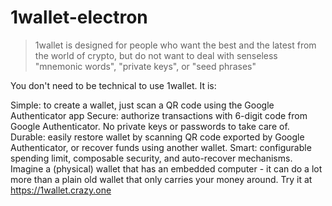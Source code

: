 # 1wallet-electron

> 1wallet is designed for people who want the best and the latest from the world of crypto, but do not want to deal with senseless "mnemonic words", "private keys", or "seed phrases"

You don't need to be technical to use 1wallet. It is:

Simple: to create a wallet, just scan a QR code using the Google Authenticator app
Secure: authorize transactions with 6-digit code from Google Authenticator. No private keys or passwords to take care of.
Durable: easily restore wallet by scanning QR code exported by Google Authenticator, or recover funds using another wallet.
Smart: configurable spending limit, composable security, and auto-recover mechanisms. Imagine a (physical) wallet that has an embedded computer - it can do a lot more than a plain old wallet that only carries your money around.
Try it at https://1wallet.crazy.one
